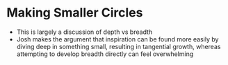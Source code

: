 # Making Smaller Circles

* This is largely a discussion of depth vs breadth
* Josh makes the argument that inspiration can be found more easily by diving deep in something small, resulting in tangential growth, whereas attempting to develop breadth directly can feel overwhelming
